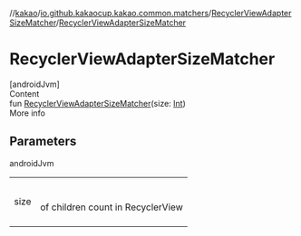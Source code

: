 //[kakao](../../../index.md)/[io.github.kakaocup.kakao.common.matchers](../index.md)/[RecyclerViewAdapterSizeMatcher](index.md)/[RecyclerViewAdapterSizeMatcher](-recycler-view-adapter-size-matcher.md)



# RecyclerViewAdapterSizeMatcher  
[androidJvm]  
Content  
fun [RecyclerViewAdapterSizeMatcher](-recycler-view-adapter-size-matcher.md)(size: [Int](https://kotlinlang.org/api/latest/jvm/stdlib/kotlin/-int/index.html))  
More info  


## Parameters  
  
androidJvm  
  
| | |
|---|---|
| <a name="io.github.kakaocup.kakao.common.matchers/RecyclerViewAdapterSizeMatcher/RecyclerViewAdapterSizeMatcher/#kotlin.Int/PointingToDeclaration/"></a>size| <a name="io.github.kakaocup.kakao.common.matchers/RecyclerViewAdapterSizeMatcher/RecyclerViewAdapterSizeMatcher/#kotlin.Int/PointingToDeclaration/"></a><br><br>of children count in RecyclerView<br><br>|
  
  



